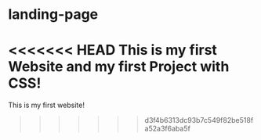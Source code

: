 # landing-page

<<<<<<< HEAD
This is my first Website and my first Project with CSS!
=======
This is my first website!
>>>>>>> d3f4b6313dc93b7c549f82be518fa52a3f6aba5f
